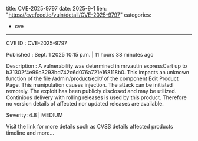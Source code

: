  
title: CVE-2025-9797
date: 2025-9-1
lien: "https://cvefeed.io/vuln/detail/CVE-2025-9797"
categories:
  - cve
---

CVE ID : CVE-2025-9797

Published :  Sept. 1
2025
10:15 p.m. | 11 hours
38 minutes ago

Description : A vulnerability was determined in mrvautin expressCart up to b31302f4e99c3293bd742c6d076a721e168118b0. This impacts an unknown function of the file /admin/product/edit/ of the component Edit Product Page. This manipulation causes injection. The attack can be initiated remotely. The exploit has been publicly disclosed and may be utilized. Continious delivery with rolling releases is used by this product. Therefore
no version details of affected nor updated releases are available.

Severity: 4.8 | MEDIUM

Visit the link for more details
such as CVSS details
affected products
timeline
and more...
